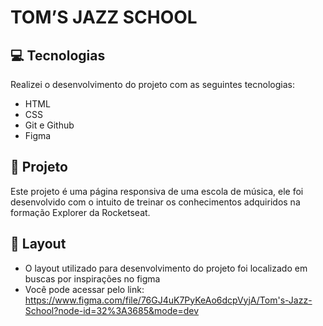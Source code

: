 <h1>TOM’S JAZZ SCHOOL</h1>

## 💻 Tecnologias

Realizei o desenvolvimento do projeto com as seguintes tecnologias:

- HTML
- CSS
- Git e Github
- Figma

## 📝 Projeto

Este projeto é uma página responsiva de uma escola de música, ele foi desenvolvido com o intuito de treinar os conhecimentos adquiridos na formação Explorer da Rocketseat.
    
## 🎨 Layout 
    
- O layout utilizado para desenvolvimento do projeto foi localizado em buscas por inspirações no figma
- Você pode acessar pelo link: https://www.figma.com/file/76GJ4uK7PyKeAo6dcpVyjA/Tom's-Jazz-School?node-id=32%3A3685&mode=dev
